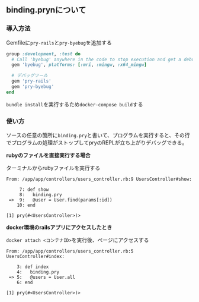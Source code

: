 ## binding.prynについて
### 導入方法
Gemfileに`pry-rails`と`pry-byebug`を追加する
```ruby
group :development, :test do
  # Call 'byebug' anywhere in the code to stop execution and get a debugger console
  gem 'byebug', platforms: [:mri, :mingw, :x64_mingw]

  # デバッグツール
  gem 'pry-rails'
  gem 'pry-byebug'
end
```
`bundle install`を実行するため`docker-compose build`する

### 使い方
ソースの任意の箇所に`binding.pry`と書いて、プログラムを実行すると、その行でプログラムの処理がストップしてpryのREPLが立ち上がりデバッグできる。

**rubyのファイルを直接実行する場合**

ターミナルからrubyファイルを実行する
```
From: /app/app/controllers/users_controller.rb:9 UsersController#show:

     7: def show
     8:   binding.pry
 =>  9:   @user = User.find(params[:id])
    10: end

[1] pry(#<UsersController>)>
```

**docker環境のrailsアプリにアクセスしたとき**

`docker attach <コンテナID>`を実行後、ページにアクセスする
```
From: /app/app/controllers/users_controller.rb:5 UsersController#index:

    3: def index
    4:   binding.pry
 => 5:   @users = User.all
    6: end

[1] pry(#<UsersController>)>
```
